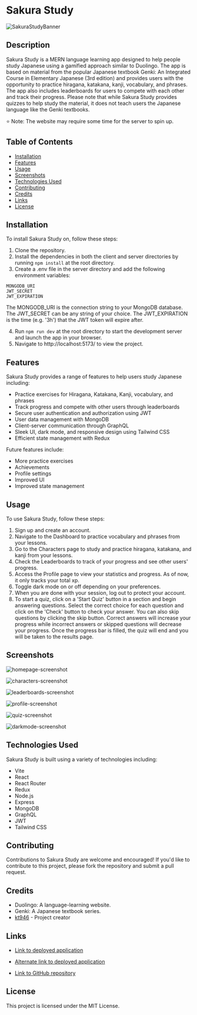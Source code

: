# Sakura Study

![SakuraStudyBanner](https://user-images.githubusercontent.com/103476893/235792567-191bd114-efb2-422b-9f50-db69138e6582.jpg "Sakura Study Logo")

## Description

Sakura Study is a MERN language learning app designed to help people study Japanese using a gamified approach similar to Duolingo. The app is based on material from the popular Japanese textbook Genki: An Integrated Course in Elementary Japanese (3rd edition) and provides users with the opportunity to practice hiragana, katakana, kanji, vocabulary, and phrases. The app also includes leaderboards for users to compete with each other and track their progress. Please note that while Sakura Study provides quizzes to help study the material, it does not teach users the Japanese language like the Genki textbooks.

⭐ Note: The website may require some time for the server to spin up.

## Table of Contents

- [Installation](#installation)
- [Features](#features)
- [Usage](#usage)
- [Screenshots](#screenshots)
- [Technologies Used](#technologies-used)
- [Contributing](#contributing)
- [Credits](#credits)
- [Links](#links)
- [License](#license)

## Installation

To install Sakura Study on, follow these steps:

1. Clone the repository.
2. Install the dependencies in both the client and server directories by running `npm install` at the root directory.
3. Create a .env file in the server directory and add the following environment variables:

```
MONGODB_URI
JWT_SECRET
JWT_EXPIRATION
```

The MONGODB_URI is the connection string to your MongoDB database. The JWT_SECRET can be any string of your choice. The JWT_EXPIRATION is the time (e.g. '3h') that the JWT token will expire after.

4. Run `npm run dev` at the root directory to start the development server and launch the app in your browser.
5. Navigate to http://localhost:5173/ to view the project.

## Features

Sakura Study provides a range of features to help users study Japanese including:

- Practice exercises for Hiragana, Katakana, Kanji, vocabulary, and phrases
- Track progress and compete with other users through leaderboards
- Secure user authentication and authorization using JWT
- User data management with MongoDB
- Client-server communication through GraphQL
- Sleek UI, dark mode, and responsive design using Tailwind CSS
- Efficient state management with Redux

Future features include:

- More practice exercises
- Achievements
- Profile settings
- Improved UI
- Improved state management

## Usage

To use Sakura Study, follow these steps:

1. Sign up and create an account.
2. Navigate to the Dashboard to practice vocabulary and phrases from your lessons.
3. Go to the Characters page to study and practice hiragana, katakana, and kanji from your lessons.
4. Check the Leaderboards to track of your progress and see other users' progress.
5. Access the Profile page to view your statistics and progress. As of now, it only tracks your total xp.
6. Toggle dark mode on or off depending on your preferences.
7. When you are done with your session, log out to protect your account.
8. To start a quiz, click on a 'Start Quiz' button in a section and begin answering questions. Select the correct choice for each question and click on the 'Check' button to check your answer. You can also skip questions by clicking the skip button. Correct answers will increase your progress while incorrect answers or skipped questions will decrease your progress. Once the progress bar is filled, the quiz will end and you will be taken to the results page. 

## Screenshots

![homepage-screenshot](https://user-images.githubusercontent.com/103476893/236004214-8d6d83cd-2da8-4c5d-80de-b73d3ff52401.png "Homepage Screenshot")

![characters-screenshot](https://user-images.githubusercontent.com/103476893/236004396-ca697d4d-8f88-4f0d-a984-2e23c86001eb.png "Characters Page Screenshot")

![leaderboards-screenshot](https://user-images.githubusercontent.com/103476893/236004651-b7ec2888-c19f-4678-9f38-1124988bbe4b.png "Leaderboards Page Screenshot")

![profile-screenshot](https://user-images.githubusercontent.com/103476893/236004699-44ce7f1c-a649-43eb-a051-f6f32f17c271.png "Profile Page Screenshot")

![quiz-screenshot](https://user-images.githubusercontent.com/103476893/236004756-fbe09636-c37d-456c-9475-65c3fde118cc.png "Quiz Screenshot")

![darkmode-screenshot](https://user-images.githubusercontent.com/103476893/236004790-f5a9ea30-56e6-46fa-a68d-db221d19a6dd.png "Dark Mode Screenshot")

## Technologies Used

Sakura Study is built using a variety of technologies including:

- Vite
- React
- React Router
- Redux
- Node.js
- Express
- MongoDB
- GraphQL
- JWT
- Tailwind CSS

## Contributing

Contributions to Sakura Study are welcome and encouraged! If you'd like to contribute to this project, please fork the repository and submit a pull request.

## Credits

- Duolingo: A language-learning website.
- Genki: A Japanese textbook series.
- [kt946](https://github.com/kt946) - Project creator

## Links

- [Link to deployed application](https://sakurastudy.herokuapp.com)

- [Alternate link to deployed application](https://sakurastudy.onrender.com/)

- [Link to GitHub repository](https://github.com/kt946/japanese-quiz-mern-app)

## License

This project is licensed under the MIT License.
